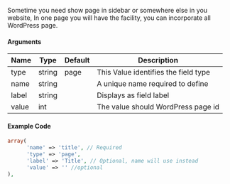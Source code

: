 Sometime you need show page in sidebar or somewhere else in you website, In one page you will have the facility, you can incorporate all WordPress page.

#### Arguments

Name  | Type   | Default | Description
----- | ------ | ------- | ------------------------------------
type  | string | page    | This Value identifies the field type
name  | string |         | A unique name required to define
label | string |         | Displays as field label
value | int    |         | The value should WordPress page id

#### Example Code

```php
array(
      'name' => 'title', // Required
      'type' => 'page',
      'label' => 'Title', // Optional, name will use instead
      'value' => '' //optional
),
```